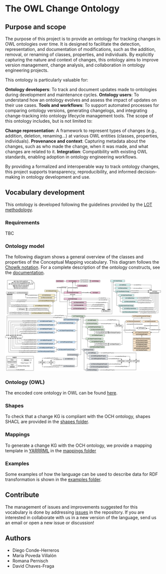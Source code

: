 # The OWL Change Ontology

## Purpose and scope

The purpose of this project is to provide an ontology for tracking changes in OWL ontologies over time. It is designed to facilitate the detection, representation, and documentation of modifications, such as the addition, removal, or renaming of classes, properties, and individuals. By explicitly capturing the nature and context of changes, this ontology aims to improve version management, change analysis, and collaboration in ontology engineering projects.

This ontology is particularly valuable for:

**Ontology developers**: To track and document updates made to ontologies during development and maintenance cycles.
**Ontology users**: To understand how an ontology evolves and assess the impact of updates on their use cases.
**Tools and workflows**: To support automated processes for comparing ontology versions, generating changelogs, and integrating change-tracking into ontology lifecycle management tools.
The scope of this ontology includes, but is not limited to:

**Change representation**: A framework to represent types of changes (e.g., addition, deletion, renaming...) at various OWL entities (classes, properties, individuals).
**Provenance and context**: Capturing metadata about the changes, such as who made the change, when it was made, and what changes are related to it.
**Integration**: Compatibility with existing OWL standards, enabling adoption in ontology engineering workflows.

By providing a formalized and interoperable way to track ontology changes, this project supports transparency, reproducibility, and informed decision-making in ontology development and use.

## Vocabulary development
This ontology is developed following the guidelines provided by the [LOT methodology](https://lot.linkeddata.es/). 

### Requirements
TBC

### Ontology model

The following diagram shows a general overview of the classes and properties of the Conceptual Mapping vocabulary. This diagram follows the [Chowlk notation](https://chowlk.linkeddata.es/notation.html). For a complete description of the ontology constructs, see the [documentation](http://w3id.org/def/och).

<p align="center"> 
 <img src="./diagrams/diagram.png?raw=true" alt="schema" width="950"/> 
</p>

### Ontology (OWL)
The encoded core ontology in OWL can be found [here](ontology/ontology.ttl). 

### Shapes
To check that a change KG is compliant with the OCH ontology, shapes SHACL are provided in the [shapes folder](shapes/).

### Mappings
To generate a change KG with the OCH ontology, we provide a mapping template in [YARRRML](https://w3id.org/kg-construct/yarrrml) in the [mappings folder](mappings/)

### Examples
Some examples of how the language can be used to describe data for RDF transformation is shown in the [examples folder](examples/).

## Contribute
The management of issues and improvements suggested for this vocabulary is done by addressing [issues]() in the repository. If you are interested in collaborate with us in a new version of the language, send us an email or open a new issue or discussion!

## Authors
* Diego Conde-Herreros
* María Poveda Villalón
* Romana Pernisch
* David Chaves-Fraga
